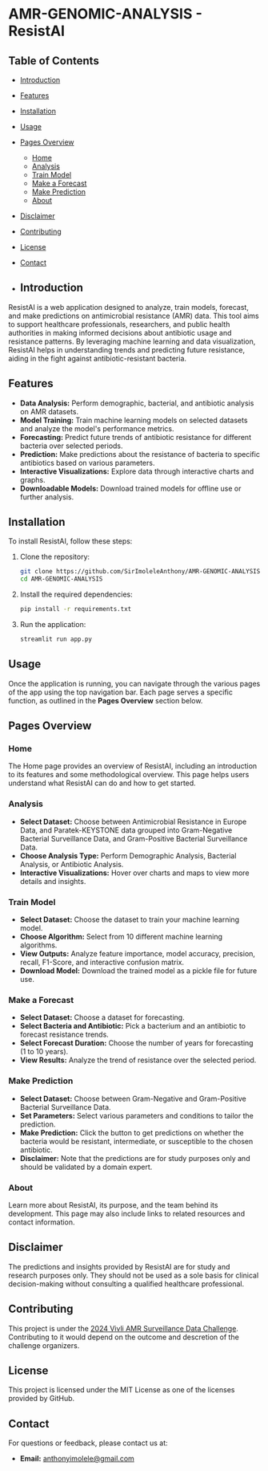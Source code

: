 # AMR-GENOMIC-ANALYSIS - ResistAI
## Table of Contents

- [Introduction](#introduction)
- [Features](#features)
- [Installation](#installation)
- [Usage](#usage)
- [Pages Overview](#pages-overview)
  - [Home](#home)
  - [Analysis](#analysis)
  - [Train Model](#train-model)
  - [Make a Forecast](#make-a-forecast)
  - [Make Prediction](#make-prediction)
  - [About](#about)
- [Disclaimer](#disclaimer)
- [Contributing](#contributing)
- [License](#license)
- [Contact](#contact)

- ## Introduction

ResistAI is a web application designed to analyze, train models, forecast, and make predictions on antimicrobial resistance (AMR) data. This tool aims to support healthcare professionals, researchers, and public health authorities in making informed decisions about antibiotic usage and resistance patterns. By leveraging machine learning and data visualization, ResistAI helps in understanding trends and predicting future resistance, aiding in the fight against antibiotic-resistant bacteria.

## Features

- **Data Analysis:** Perform demographic, bacterial, and antibiotic analysis on AMR datasets.
- **Model Training:** Train machine learning models on selected datasets and analyze the model's performance metrics.
- **Forecasting:** Predict future trends of antibiotic resistance for different bacteria over selected periods.
- **Prediction:** Make predictions about the resistance of bacteria to specific antibiotics based on various parameters.
- **Interactive Visualizations:** Explore data through interactive charts and graphs.
- **Downloadable Models:** Download trained models for offline use or further analysis.

## Installation

To install ResistAI, follow these steps:

1. Clone the repository:
    ```bash
    git clone https://github.com/SirImoleleAnthony/AMR-GENOMIC-ANALYSIS
    cd AMR-GENOMIC-ANALYSIS
    ```

2. Install the required dependencies:
    ```bash
    pip install -r requirements.txt
    ```

3. Run the application:
    ```bash
    streamlit run app.py
    ```

## Usage

Once the application is running, you can navigate through the various pages of the app using the top navigation bar. Each page serves a specific function, as outlined in the **Pages Overview** section below.

## Pages Overview

### Home

The Home page provides an overview of ResistAI, including an introduction to its features and some methodological overview. This page helps users understand what ResistAI can do and how to get started.

### Analysis

- **Select Dataset:** Choose between Antimicrobial Resistance in Europe Data, and Paratek-KEYSTONE data grouped into Gram-Negative Bacterial Surveillance Data, and Gram-Positive Bacterial Surveillance Data.
- **Choose Analysis Type:** Perform Demographic Analysis, Bacterial Analysis, or Antibiotic Analysis.
- **Interactive Visualizations:** Hover over charts and maps to view more details and insights.

### Train Model

- **Select Dataset:** Choose the dataset to train your machine learning model.
- **Choose Algorithm:** Select from 10 different machine learning algorithms.
- **View Outputs:** Analyze feature importance, model accuracy, precision, recall, F1-Score, and interactive confusion matrix.
- **Download Model:** Download the trained model as a pickle file for future use.

### Make a Forecast

- **Select Dataset:** Choose a dataset for forecasting.
- **Select Bacteria and Antibiotic:** Pick a bacterium and an antibiotic to forecast resistance trends.
- **Select Forecast Duration:** Choose the number of years for forecasting (1 to 10 years).
- **View Results:** Analyze the trend of resistance over the selected period.

### Make Prediction

- **Select Dataset:** Choose between Gram-Negative and Gram-Positive Bacterial Surveillance Data.
- **Set Parameters:** Select various parameters and conditions to tailor the prediction.
- **Make Prediction:** Click the button to get predictions on whether the bacteria would be resistant, intermediate, or susceptible to the chosen antibiotic.
- **Disclaimer:** Note that the predictions are for study purposes only and should be validated by a domain expert.

### About

Learn more about ResistAI, its purpose, and the team behind its development. This page may also include links to related resources and contact information.

## Disclaimer

The predictions and insights provided by ResistAI are for study and research purposes only. They should not be used as a sole basis for clinical decision-making without consulting a qualified healthcare professional.

## Contributing

This project is under the [2024 Vivli AMR Surveillance Data Challenge](https://amr.vivli.org/data-challenge/data-challenge-overview/). Contributing to it would depend on the outcome and descretion of the challenge organizers.

## License

This project is licensed under the MIT License as one of the licenses provided by GitHub.

## Contact

For questions or feedback, please contact us at:

- **Email:** anthonyimolele@gmail.com
